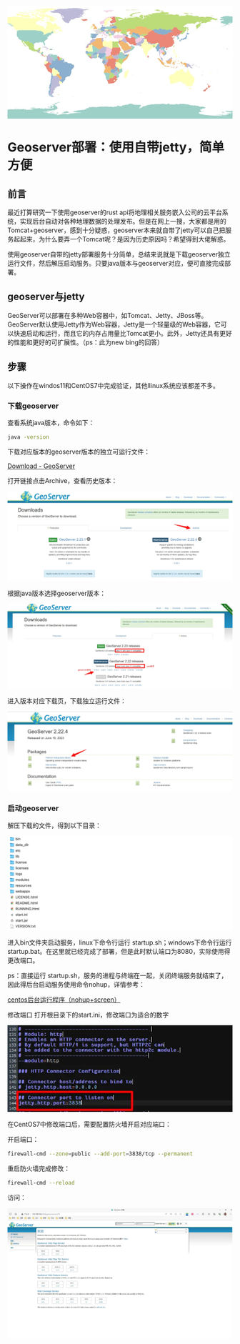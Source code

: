 ![main](../image/geoserver部署/main.jpeg)

# Geoserver部署：使用自带jetty，简单方便

## 前言

最近打算研究一下使用geoserver的rust api将地理相关服务嵌入公司的云平台系统，实现后台自动对各种地理数据的处理发布。但是在网上一搜，大家都是用的Tomcat+geoserver，感到十分疑惑，geoserver本来就自带了jetty可以自己把服务起起来，为什么要弄一个Tomcat呢？是因为历史原因吗？希望得到大佬解惑。

使用geoserver自带的jetty部署服务十分简单，总结来说就是下载geoserver独立运行文件，然后解压启动服务。只要java版本与geoserver对应，便可直接完成部署。

## geoserver与jetty

GeoServer可以部署在多种Web容器中，如Tomcat、Jetty、JBoss等。GeoServer默认使用Jetty作为Web容器，Jetty是一个轻量级的Web容器，它可以快速启动和运行，而且它的内存占用量比Tomcat更小。此外，Jetty还具有更好的性能和更好的可扩展性。（ps：此为new bing的回答）

## 步骤

以下操作在windos11和CentOS7中完成验证，其他llinux系统应该都差不多。

### 下载geoserver

查看系统java版本，命令如下：

```bash
java -version
```

下载对应版本的geoserver版本的独立可运行文件：

[Download - GeoServer](https://geoserver.org/download/)

打开链接点击Archive，查看历史版本：

![下载首页](../image/geoserver部署/download1.webp)

根据java版本选择geoserver版本：

![Archive页](../image/geoserver部署/download2.webp)

进入版本对应下载页，下载独立运行文件：

![下载页](../image/geoserver部署/download3.webp)

### 启动geoserver

解压下载的文件，得到以下目录：

![geoserver目录](../image/geoserver部署/menu.png)

进入bin文件夹启动服务，linux下命令行运行 startup.sh；windows下命令行运行 startup.bat。在这里就已经完成了部署，但是此时默认端口为8080，实际使用得更改端口。

ps：直接运行 startup.sh，服务的进程与终端在一起，关闭终端服务就结束了，因此得后台启动服务使用命令nohup，详情参考：

[centos后台运行程序（nohup+screen）](https://www.jianshu.com/p/cb25cca2f8da)

修改端口
打开根目录下的start.ini，修改端口为适合的数字

![修改端口](../image/geoserver部署/renamePost.webp)

在CentOS7中修改端口后，需要配置防火墙开启对应端口：

开启端口：

```bash
firewall-cmd --zone=public --add-port=3838/tcp --permanent  
```

重启防火墙完成修改：

```bash
firewall-cmd --reload  
```

访问：

![访问端口成功](../image/geoserver部署/success.webp)
